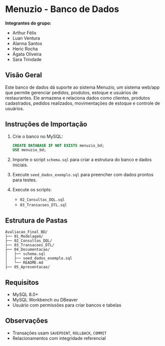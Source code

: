 
# Menuzio - Banco de Dados

**Integrantes do grupo:**
- Arthur Félix
- Luan Ventura
- Alanna Santos
- Heric Rocha
- Ágata Oliveira
- Sara Trindade

## Visão Geral
Este banco de dados dá suporte ao sistema Menuzio, um sistema web/app que permite gerenciar pedidos, produtos, estoque e usuários de restaurantes. Ele armazena e relaciona dados como clientes, produtos cadastrados, pedidos realizados, movimentações de estoque e controle de usuários.

## Instruções de Importação
1. Crie o banco no MySQL:
   ```sql
   CREATE DATABASE IF NOT EXISTS menuzio_bd;
   USE menuzio_bd;
   ```

2. Importe o script `schema.sql` para criar a estrutura do banco e dados iniciais.
3. Execute `seed_dados_exemplo.sql` para preencher com dados prontos para testes.
4. Execute os scripts:
   - `02_Consultas_DQL.sql`
   - `03_Transacoes_DTL.sql`

## Estrutura de Pastas

```
Avaliacao_Final_BD/
├── 01_Modelagem/
├── 02_Consultas_DQL/
├── 03_Transacoes_DTL/
├── 04_Documentacao/
│   ├── schema.sql
│   ├── seed_dados_exemplo.sql
│   └── README.md
├── 05_Apresentacao/
```

## Requisitos
- MySQL 8.0+
- MySQL Workbench ou DBeaver
- Usuário com permissões para criar bancos e tabelas

## Observações
- Transações usam `SAVEPOINT`, `ROLLBACK`, `COMMIT`
- Relacionamentos com integridade referencial
